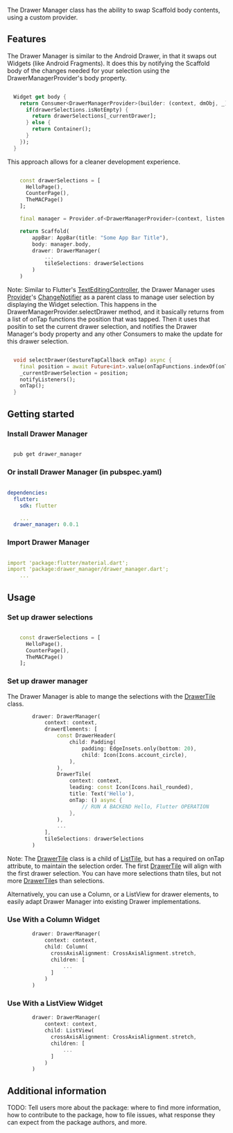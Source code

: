 
The Drawer Manager class has the ability to swap Scaffold body contents, using a custom provider.

## Features

The Drawer Manager is similar to the Android Drawer, in that it swaps out Widgets (like Android Fragments). It does this by notifying the Scaffold body of the changes needed for your selection using the DrawerManagerProvider's body property.

```dart

  Widget get body {
    return Consumer<DrawerManagerProvider>(builder: (context, dmObj, _) {
      if(drawerSelections.isNotEmpty) {
        return drawerSelections[_currentDrawer];
      } else {
        return Container();
      }
    });
  }

```

This approach allows for a cleaner development experience.


```dart

    const drawerSelections = [
      HelloPage(),
      CounterPage(),
      TheMACPage()
    ];

    final manager = Provider.of<DrawerManagerProvider>(context, listen: false);

    return Scaffold(
        appBar: AppBar(title: "Some App Bar Title"),
        body: manager.body,
        drawer: DrawerManager(
            ...
            tileSelections: drawerSelections
        )
    )

```

Note: Similar to Flutter's [TextEditingController](https://api.flutter.dev/flutter/widgets/TextEditingController-class.html), the Drawer Manager uses [Provider](https://pub.dev/packages/provider)'s [ChangeNotifier](https://api.flutter.dev/flutter/foundation/ChangeNotifier-class.html) as a parent class to manage user selection by displaying the Widget selection. This happens in the DrawerManagerProvider.selectDrawer method, and it basically returns from a list of onTap functions the position that was tapped. Then it uses that positin to set the current drawer selection, and notifies the Drawer Manager's body property and any other Consumers to make the update for this drawer selection.

```dart

  void selectDrawer(GestureTapCallback onTap) async {
    final position = await Future<int>.value(onTapFunctions.indexOf(onTap));
    _currentDrawerSelection = position;
    notifyListeners();
    onTap();
  }

```

## Getting started

### Install Drawer Manager
```bash

  pub get drawer_manager

```

### Or install Drawer Manager (in pubspec.yaml)
```yaml
    
dependencies:
  flutter:
    sdk: flutter

    ...
  drawer_manager: 0.0.1

```

### Import Drawer Manager
```yaml

import 'package:flutter/material.dart';
import 'package:drawer_manager/drawer_manager.dart';
    ...

```

## Usage

### Set up drawer selections
```dart

    const drawerSelections = [
      HelloPage(),
      CounterPage(),
      TheMACPage()
    ];

```

### Set up drawer manager

The Drawer Manager is able to mange the selections with the [DrawerTile](#) class.

```dart
        drawer: DrawerManager(
            context: context,
            drawerElements: [
                const DrawerHeader(
                    child: Padding(
                        padding: EdgeInsets.only(bottom: 20),
                        child: Icon(Icons.account_circle),
                    ),
                ),
                DrawerTile(
                    context: context,
                    leading: const Icon(Icons.hail_rounded),
                    title: Text('Hello'),
                    onTap: () async {
                        // RUN A BACKEND Hello, Flutter OPERATION
                    },
                ),
                ...
            ],
            tileSelections: drawerSelections
        )

```

Note: The [DrawerTile](#) class is a child of [ListTile](https://api.flutter.dev/flutter/material/ListTile-class.html), but has a required on onTap attribute, to maintain the selection order. The first [DrawerTile](#) will align with the first drawer selection. You can have more selections thatn tiles, but not more [DrawerTile](#)s than selections.


Alternatively, you can use a Column, or a ListView for drawer elements, to easily adapt Drawer Manager into existing Drawer implementations.

### Use With a Column Widget
```dart
        drawer: DrawerManager(
            context: context,
            child: Column(
              crossAxisAlignment: CrossAxisAlignment.stretch,
              children: [
                  ...
              ]
            )
        )

```

### Use With a ListView Widget
```dart
        drawer: DrawerManager(
            context: context,
            child: ListView(
              crossAxisAlignment: CrossAxisAlignment.stretch,
              children: [
                  ...
              ]
            )
        )

```

## Additional information

TODO: Tell users more about the package: where to find more information, how to 
contribute to the package, how to file issues, what response they can expect 
from the package authors, and more.
